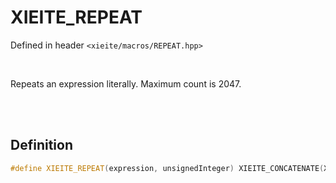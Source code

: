 # XIEITE_REPEAT
Defined in header `<xieite/macros/REPEAT.hpp>`

<br/>

Repeats an expression literally. Maximum count is 2047.

<br/><br/>

## Definition
```cpp
#define XIEITE_REPEAT(expression, unsignedInteger) XIEITE_CONCATENATE(XIEITE_REPEAT_, unsignedInteger)(expression)
```
